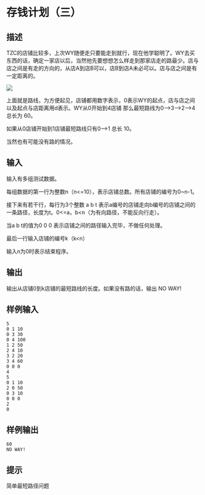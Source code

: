 # 存钱计划（三）

## 描述

TZC的店铺比较多，上次WY随便走只要能走到就行，现在他学聪明了。WY去买东西的话，确定一家店以后，当然他先要想想怎么样走到那家店走的路最少。店与店之间是有走的方向的，从店A到店B可以，店B到店A未必可以。店与店之间是有一定距离的。

![](https://www.tzcoder.cn/acmhome/judge/images/20090815duan.jpg)

上面就是路线，为方便起见，店铺都用数字表示，0表示WY的起点，店与店之间以及起点与店距离用d表示。WY从0开始到4店铺  那么最短路线为0-->3-->2-->4  总长为 60。

如果从0店铺开始到1店铺最短路线只有0-->1  总长 10。

当然也有可能没有路的情况。

## 输入

输入有多组测试数据。

每组数据的第一行为整数n（n<=10），表示店铺总数。所有店铺的编号为0~n-1。

接下来有若干行，每行为3个整数
a b t 
表示a编号的店铺走向b编号的店铺之间的一条路径，长度为t。0<=a，b<n（为有向路径，不能反向行走）。

当a b t的值为0 0 0 表示店铺之间的路径输入完毕，不做任何处理。

最后一行输入店铺的编号k（k<n）

输入n为0时表示结束程序。

## 输出

输出从店铺0到k店铺的最短路线的长度。如果没有路的话，输出 NO WAY!

## 样例输入

```
5
0 1 10
0 3 30
0 4 100
1 2 50
2 4 10
3 2 20
3 4 60
0 0 0
4
5
0 1 10
2 0 50
0 3 10
0 0 0
2
0
```

## 样例输出

```
60
NO WAY!
```

## 提示

简单最短路径问题